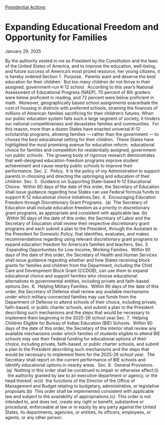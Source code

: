 [Presidential Actions](https://www.whitehouse.gov/presidential-actions/)

# 					Expanding Educational Freedom and Opportunity for Families				

January 29, 2025

By the authority vested in me as President by the Constitution and the laws of the United States of America, and to improve the education, well-being, and future success of America’s most prized resource, her young citizens, it is hereby ordered:Section 1.  Purpose.  Parents want and deserve the best education for their children.  But too many children do not thrive in their assigned, government-run K-12 school.  According to this year’s National Assessment of Educational Progress (NAEP), 70 percent of 8th graders were below proficient in reading, and 72 percent were below proficient in math.  Moreover, geographically based school assignments exacerbate the cost of housing in districts with preferred schools, straining the finances of millions of American families sacrificing for their children’s futures. When our public education system fails such a large segment of society, it hinders our national competitiveness and devastates families and communities.  For this reason, more than a dozen States have enacted universal K-12 scholarship programs, allowing families — rather than the government — to choose the best educational setting for their children.  These States have highlighted the most promising avenue for education reform:  educational choice for families and competition for residentially assigned, government-run public schools.  The growing body of rigorous research demonstrates that well-designed education-freedom programs improve student achievement and cause nearby public schools to improve their performance. Sec. 2.  Policy.  It is the policy of my Administration to support parents in choosing and directing the upbringing and education of their children. Sec. 3.  Guidance on Supporting State-based K-12 Educational Choice.  Within 60 days of the date of this order, the Secretary of Education shall issue guidance regarding how States can use Federal formula funds to support K-12 educational choice initiatives.Sec. 4.  Encouraging Education Freedom through Discretionary Grant Programs.  (a)  The Secretary of Education shall include education freedom as a priority in discretionary grant programs, as appropriate and consistent with applicable law. (b)  Within 90 days of the date of this order, the Secretary of Labor and the Secretary of Education shall review their respective discretionary grant programs and each submit a plan to the President, through the Assistant to the President for Domestic Policy, that identifies, evaluates, and makes recommendations regarding using relevant discretionary grant programs to expand education freedom for America’s families and teachers. Sec. 5.  Expanding Opportunities for Low-Income, Working Families.  Within 90 days of the date of this order, the Secretary of Health and Human Services shall issue guidance regarding whether and how States receiving block grants for families and children from the Department, including the Child Care and Development Block Grant (CCDGB), can use them to expand educational choice and support families who choose educational alternatives to governmental entities, including private and faith-based options.Sec. 6.  Helping Military Families.  Within 90 days of the date of this order, the Secretary of Defense shall review any available mechanisms under which military-connected families may use funds from the Department of Defense to attend schools of their choice, including private, faith-based, or public charter schools, and submit a plan to the President describing such mechanisms and the steps that would be necessary to implement them beginning in the 2025-26 school year.Sec. 7.  Helping Children Eligible for Bureau of Indian Education (BIE) Schools.  Within 90 days of the date of this order, the Secretary of the Interior shall review any available mechanisms under which families of students eligible to attend BIE schools may use their Federal funding for educational options of their choice, including private, faith-based, or public charter schools, and submit a plan to the President describing such mechanisms and the steps that would be necessary to implement them for the 2025-26 school year.  The Secretary shall report on the current performance of BIE schools and identify educational options in nearby areas.  Sec. 8.  General Provisions.  (a)  Nothing in this order shall be construed to impair or otherwise affect:(i)   the authority granted by law to an executive department or agency, or the head thereof; or(ii)  the functions of the Director of the Office of Management and Budget relating to budgetary, administrative, or legislative proposals.(b)  This order shall be implemented consistent with applicable law and subject to the availability of appropriations.(c)  This order is not intended to, and does not, create any right or benefit, substantive or procedural, enforceable at law or in equity by any party against the United States, its departments, agencies, or entities, its officers, employees, or agents, or any other person.
